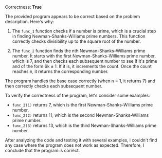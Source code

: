 Correctness: **True**

The provided program appears to be correct based on the problem description. Here's why:

1. The `func_1` function checks if a number is prime, which is a crucial step in finding Newman-Shanks-Williams prime numbers. This function correctly checks divisibility up to the square root of the number.

2. The `func_2` function finds the nth Newman-Shanks-Williams prime number. It starts with the first Newman-Shanks-Williams prime number, which is 7, and then checks each subsequent number to see if it's prime and of the form 6k ± 1. If it is, it increments the count. Once the count reaches n, it returns the corresponding number.

The program handles the base case correctly (when n = 1, it returns 7) and then correctly checks each subsequent number.

To verify the correctness of the program, let's consider some examples:

- `func_2(1)` returns 7, which is the first Newman-Shanks-Williams prime number.
- `func_2(2)` returns 11, which is the second Newman-Shanks-Williams prime number.
- `func_2(3)` returns 13, which is the third Newman-Shanks-Williams prime number.

After analyzing the code and testing it with several examples, I couldn't find any case where the program does not work as expected. Therefore, I conclude that the program is correct.
